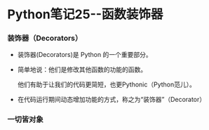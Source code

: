 # Python笔记25--函数装饰器

### 装饰器（Decorators）

+ 装饰器(Decorators)是 Python 的一个重要部分。

+ 简单地说：他们是修改其他函数的功能的函数。

  他们有助于让我们的代码更简短，也更Pythonic（Python范儿）。

+ 在代码运行期间动态增加功能的方式，称之为“装饰器”（Decorator）

### 一切皆对象




